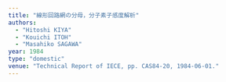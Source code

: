 ```yaml
---
title: "線形回路網の分母，分子素子感度解析"
authors:
  - "Hitoshi KIYA"
  - "Kouichi ITOH"
  - "Masahiko SAGAWA"
year: 1984
type: "domestic"
venue: "Technical Report of IECE, pp. CAS84-20, 1984-06-01."
---
```

